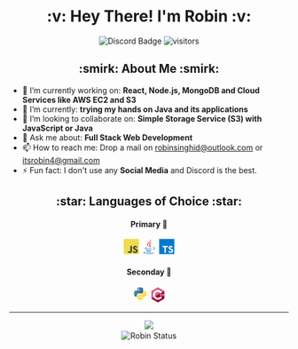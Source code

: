 <h1 align="center">:v: Hey There! I'm Robin :v:</h1>

<div align="center">
	<img alt="Discord Badge" src="https://img.shields.io/badge/-WeBareBears%7276-orange?style=flat&labelColor=9cf&logo=discord">
	<img alt="visitors" src="https://visitor-badge.laobi.icu/badge?page_id=iamrobins.profile.id">
</div>


<h2 align="center">:smirk: About Me :smirk:</h2>

- 🔭 I’m currently working on: **React, Node.js, MongoDB and Cloud Services like AWS EC2 and S3**
- 🌱 I’m currently: **trying my hands on Java and its applications**
- 👯 I’m looking to collaborate on: **Simple Storage Service (S3) with JavaScript or Java**
- 💬 Ask me about: **Full Stack Web Development**
- 📫 How to reach me: Drop a mail on robinsinghid@outlook.com or itsrobin4@gmail.com
- ⚡ Fun fact: I don't use any **Social Media** and Discord is the best.

<h2 align="center">:star: Languages of Choice :star:</h2>

<div align="center">
<h4>Primary 🥇</h4>
<img alt="JavaScript" width="28px" src="https://raw.githubusercontent.com/devicons/devicon/master/icons/javascript/javascript-original.svg" />
<img alt="Java" width="28px" src="https://raw.githubusercontent.com/devicons/devicon/master/icons/java/java-original.svg" />
<img alt="TypeScript" width="28px" src="https://raw.githubusercontent.com/devicons/devicon/master/icons/typescript/typescript-original.svg" />
<h4>Seconday 🥈</h4>
<img alt="Python" width="28px" src="https://raw.githubusercontent.com/devicons/devicon/master/icons/python/python-original.svg" />
<img alt="CPP" width="28px" src="https://raw.githubusercontent.com/devicons/devicon/master/icons/cplusplus/cplusplus-original.svg" />  

  

------------------
<div align="center">
<!-- 	<img src="https://github-readme-stats.vercel.app/api?username=N"><br> -->
	<img src="https://github-profile-trophy.vercel.app/?username=iamrobins&theme=dracula&column=3&margin-w=15&margin-h=15 (https://github.com/ryo-ma/github-profile-trophy)"><br>
	<img src="https://github-readme-stats.vercel.app/api/top-langs/?username=iamrobins&layout=compact" alt="Robin Status" />
</div>
